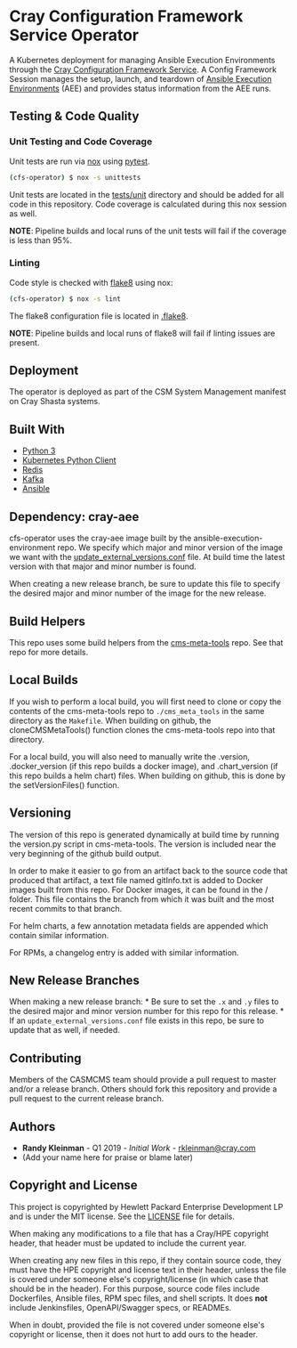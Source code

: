 # Cray Configuration Framework Service Operator

A Kubernetes deployment for managing Ansible Execution Environments through the
[Cray Configuration Framework Service](https://github.com/Cray-HPE/config-framework-service).
A Config Framework Session manages the setup, launch, and teardown of
[Ansible Execution Environments](https://github.com/Cray-HPE/ansible-execution-environment)
(AEE) and provides status information from the AEE runs.

## Testing & Code Quality

### Unit Testing and Code Coverage

Unit tests are run via [nox](https://nox.thea.codes/en/stable/index.html) using
[pytest](https://docs.pytest.org/en/latest/).

```bash
(cfs-operator) $ nox -s unittests
```

Unit tests are located in the [tests/unit](./tests/unit) directory and should be added for all code in this repository.
Code coverage is calculated during this nox session as well.

__NOTE__: Pipeline builds and local runs of the unit tests will fail if the
coverage is less than 95%.

### Linting

Code style is checked with [flake8](http://flake8.pycqa.org/en/latest/) using nox:

```bash
(cfs-operator) $ nox -s lint
```

The flake8 configuration file is located in [.flake8](./.flake8).

__NOTE__: Pipeline builds and local runs of flake8 will fail if linting issues
are present.

## Deployment

The operator is deployed as part of the CSM System Management manifest
on Cray Shasta systems.

## Built With

* [Python 3](https://docs.python.org/3/)
* [Kubernetes Python Client](https://github.com/kubernetes-client/python)
* [Redis](https://redis-py.readthedocs.io/en/latest/)
* [Kafka](https://kafka.apache.org)
* [Ansible](https://docs.ansible.com)

## Dependency: cray-aee
cfs-operator uses the cray-aee image built by the ansible-execution-environment repo.
We specify which major and minor version of the image we want with the 
[update_external_versions.conf](update_external_versions.conf) file.
At build time the latest version with that major and minor number is found.

When creating a new release branch, be sure to update this file to specify the
desired major and minor number of the image for the new release.

## Build Helpers
This repo uses some build helpers from the 
[cms-meta-tools](https://github.com/Cray-HPE/cms-meta-tools) repo. See that repo for more details.

## Local Builds
If you wish to perform a local build, you will first need to clone or copy the contents of the
cms-meta-tools repo to `./cms_meta_tools` in the same directory as the `Makefile`. When building
on github, the cloneCMSMetaTools() function clones the cms-meta-tools repo into that directory.

For a local build, you will also need to manually write the .version, .docker_version (if this repo
builds a docker image), and .chart_version (if this repo builds a helm chart) files. When building
on github, this is done by the setVersionFiles() function.

## Versioning
The version of this repo is generated dynamically at build time by running the version.py script in 
cms-meta-tools. The version is included near the very beginning of the github build output. 

In order to make it easier to go from an artifact back to the source code that produced that artifact,
a text file named gitInfo.txt is added to Docker images built from this repo. For Docker images,
it can be found in the / folder. This file contains the branch from which it was built and the most
recent commits to that branch. 

For helm charts, a few annotation metadata fields are appended which contain similar information.

For RPMs, a changelog entry is added with similar information.

## New Release Branches
When making a new release branch:
    * Be sure to set the `.x` and `.y` files to the desired major and minor version number for this repo for this release. 
    * If an `update_external_versions.conf` file exists in this repo, be sure to update that as well, if needed.

## Contributing

Members of the CASMCMS team should provide a pull request to master and/or a release branch.
Others should fork this repository and provide a pull request to the current release branch.

## Authors

* __Randy Kleinman__ - Q1 2019 - _Initial Work_ - rkleinman@cray.com
* (Add your name here for praise or blame later)

## Copyright and License
This project is copyrighted by Hewlett Packard Enterprise Development LP and is under the MIT
license. See the [LICENSE](LICENSE) file for details.

When making any modifications to a file that has a Cray/HPE copyright header, that header
must be updated to include the current year.

When creating any new files in this repo, if they contain source code, they must have
the HPE copyright and license text in their header, unless the file is covered under
someone else's copyright/license (in which case that should be in the header). For this
purpose, source code files include Dockerfiles, Ansible files, RPM spec files, and shell
scripts. It does **not** include Jenkinsfiles, OpenAPI/Swagger specs, or READMEs.

When in doubt, provided the file is not covered under someone else's copyright or license, then
it does not hurt to add ours to the header.
